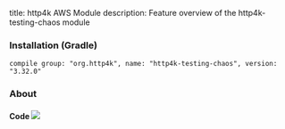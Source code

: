 title: http4k AWS Module
description: Feature overview of the http4k-testing-chaos module

### Installation (Gradle)
```compile group: "org.http4k", name: "http4k-testing-chaos", version: "3.32.0"```

### About

#### Code [<img class="octocat" src="/img/octocat-32.png"/>](https://github.com/http4k/http4k/blob/master/src/docs/guide/modules/chaos/example_chaos.kt)
<script src="https://gist-it.appspot.com/https://github.com/http4k/http4k/blob/master/src/docs/guide/modules/chaos/example_chaos.kt"></script>
